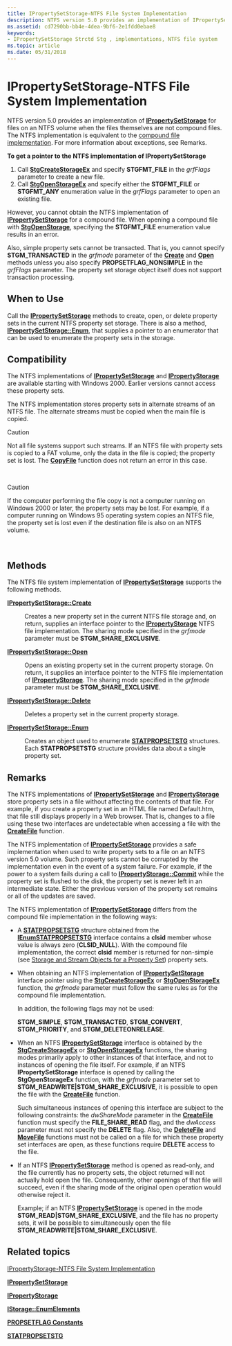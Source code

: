 ```yaml
---
title: IPropertySetStorage-NTFS File System Implementation
description: NTFS version 5.0 provides an implementation of IPropertySetStorage for files on an NTFS volume when the files themselves are not compound files.
ms.assetid: cd7290bb-bb4e-4dea-9bf6-2e1fdd0ebae8
keywords:
- IPropertySetStorage Strctd Stg , implementations, NTFS file system
ms.topic: article
ms.date: 05/31/2018
---
```


# IPropertySetStorage-NTFS File System Implementation

NTFS version 5.0 provides an implementation of [**IPropertySetStorage**](/windows/desktop/api/Propidl/nn-propidl-ipropertysetstorage) for files on an NTFS volume when the files themselves are not compound files. The NTFS implementation is equivalent to the [compound file implementation](ipropertysetstorage-compound-file-implementation.md). For more information about exceptions, see Remarks.

**To get a pointer to the NTFS implementation of IPropertySetStorage**

1.  Call [**StgCreateStorageEx**](/windows/desktop/api/coml2api/nf-coml2api-stgcreatestorageex) and specify **STGFMT\_FILE** in the *grfFlags* parameter to create a new file.
2.  Call [**StgOpenStorageEx**](/windows/desktop/api/coml2api/nf-coml2api-stgopenstorageex) and specify either the **STGFMT\_FILE** or **STGFMT\_ANY** enumeration value in the *grfFlags* parameter to open an existing file.

However, you cannot obtain the NTFS implementation of [**IPropertySetStorage**](/windows/desktop/api/Propidl/nn-propidl-ipropertysetstorage) for a compound file. When opening a compound file with [**StgOpenStorage**](/windows/desktop/api/coml2api/nf-coml2api-stgopenstorage), specifying the **STGFMT\_FILE** enumeration value results in an error.

Also, simple property sets cannot be transacted. That is, you cannot specify **STGM\_TRANSACTED** in the *grfmode* parameter of the [**Create**](/windows/desktop/api/Propidl/nf-propidl-ipropertysetstorage-create) and [**Open**](/windows/desktop/api/Propidl/nf-propidl-ipropertysetstorage-open) methods unless you also specify **PROPSETFLAG\_NONSIMPLE** in the *grfFlags* parameter. The property set storage object itself does not support transaction processing.

## When to Use

Call the [**IPropertySetStorage**](/windows/desktop/api/Propidl/nn-propidl-ipropertysetstorage) methods to create, open, or delete property sets in the current NTFS property set storage. There is also a method, [**IPropertySetStorage::Enum**](/windows/desktop/api/Propidl/nf-propidl-ipropertysetstorage-enum), that supplies a pointer to an enumerator that can be used to enumerate the property sets in the storage.

## Compatibility

The NTFS implementations of [**IPropertySetStorage**](/windows/desktop/api/Propidl/nn-propidl-ipropertysetstorage) and [**IPropertyStorage**](/windows/desktop/api/Propidl/nn-propidl-ipropertystorage) are available starting with Windows 2000. Earlier versions cannot access these property sets.

The NTFS implementation stores property sets in alternate streams of an NTFS file. The alternate streams must be copied when the main file is copied.

> [!Caution]  
> Not all file systems support such streams. If an NTFS file with property sets is copied to a FAT volume, only the data in the file is copied; the property set is lost. The [**CopyFile**](https://docs.microsoft.com/windows/desktop/api/winbase/nf-winbase-copyfile) function does not return an error in this case.

 

> [!Caution]  
> If the computer performing the file copy is not a computer running on Windows 2000 or later, the property sets may be lost. For example, if a computer running on Windows 95 operating system copies an NTFS file, the property set is lost even if the destination file is also on an NTFS volume.

 

## Methods

The NTFS file system implementation of [**IPropertySetStorage**](/windows/desktop/api/Propidl/nn-propidl-ipropertysetstorage) supports the following methods.

<dl> <dt>

<span id="IPropertySetStorage__Create"></span><span id="ipropertysetstorage__create"></span><span id="IPROPERTYSETSTORAGE__CREATE"></span>[**IPropertySetStorage::Create**](/windows/desktop/api/Propidl/nf-propidl-ipropertysetstorage-create)
</dt> <dd>

Creates a new property set in the current NTFS file storage and, on return, supplies an interface pointer to the [**IPropertyStorage**](/windows/desktop/api/Propidl/nn-propidl-ipropertystorage) NTFS file implementation. The sharing mode specified in the *grfmode* parameter must be **STGM\_SHARE\_EXCLUSIVE**.

</dd> <dt>

<span id="IPropertySetStorage__Open"></span><span id="ipropertysetstorage__open"></span><span id="IPROPERTYSETSTORAGE__OPEN"></span>[**IPropertySetStorage::Open**](/windows/desktop/api/Propidl/nf-propidl-ipropertysetstorage-open)
</dt> <dd>

Opens an existing property set in the current property storage. On return, it supplies an interface pointer to the NTFS file implementation of [**IPropertyStorage**](/windows/desktop/api/Propidl/nn-propidl-ipropertystorage). The sharing mode specified in the *grfmode* parameter must be **STGM\_SHARE\_EXCLUSIVE**.

</dd> <dt>

<span id="IPropertySetStorage__Delete"></span><span id="ipropertysetstorage__delete"></span><span id="IPROPERTYSETSTORAGE__DELETE"></span>[**IPropertySetStorage::Delete**](/windows/desktop/api/Propidl/nf-propidl-ipropertysetstorage-delete)
</dt> <dd>

Deletes a property set in the current property storage.

</dd> <dt>

<span id="IPropertySetStorage__Enum"></span><span id="ipropertysetstorage__enum"></span><span id="IPROPERTYSETSTORAGE__ENUM"></span>[**IPropertySetStorage::Enum**](/windows/desktop/api/Propidl/nf-propidl-ipropertysetstorage-enum)
</dt> <dd>

Creates an object used to enumerate [**STATPROPSETSTG**](https://msdn.microsoft.com/library/Aa379184(v=VS.85).aspx) structures. Each **STATPROPSETSTG** structure provides data about a single property set.

</dd> </dl>

## Remarks

The NTFS implementations of [**IPropertySetStorage**](/windows/desktop/api/Propidl/nn-propidl-ipropertysetstorage) and [**IPropertyStorage**](/windows/desktop/api/Propidl/nn-propidl-ipropertystorage) store property sets in a file without affecting the contents of that file. For example, if you create a property set in an HTML file named Default.htm, that file still displays properly in a Web browser. That is, changes to a file using these two interfaces are undetectable when accessing a file with the [**CreateFile**](https://docs.microsoft.com/windows/desktop/api/fileapi/nf-fileapi-createfilea) function.

The NTFS implementation of [**IPropertySetStorage**](/windows/desktop/api/Propidl/nn-propidl-ipropertysetstorage) provides a safe implementation when used to write property sets to a file on an NTFS version 5.0 volume. Such property sets cannot be corrupted by the implementation even in the event of a system failure. For example, if the power to a system fails during a call to [**IPropertyStorage::Commit**](/windows/desktop/api/Propidl/nf-propidl-ipropertystorage-commit) while the property set is flushed to the disk, the property set is never left in an intermediate state. Either the previous version of the property set remains or all of the updates are saved.

The NTFS implementation of [**IPropertySetStorage**](/windows/desktop/api/Propidl/nn-propidl-ipropertysetstorage) differs from the compound file implementation in the following ways:

-   A [**STATPROPSETSTG**](https://msdn.microsoft.com/library/Aa379184(v=VS.85).aspx) structure obtained from the [**IEnumSTATPROPSETSTG**](https://msdn.microsoft.com/library/Aa379184(v=VS.85).aspx) interface contains a **clsid** member whose value is always zero (**CLSID\_NULL**). With the compound file implementation, the correct **clsid** member is returned for non-simple (see [Storage and Stream Objects for a Property Set](storage-vs--stream-for-a-property-set.md)) property sets.
-   When obtaining an NTFS implementation of [**IPropertySetStorage**](/windows/desktop/api/Propidl/nn-propidl-ipropertysetstorage) interface pointer using the [**StgCreateStorageEx**](/windows/desktop/api/coml2api/nf-coml2api-stgcreatestorageex) or [**StgOpenStorageEx**](/windows/desktop/api/coml2api/nf-coml2api-stgopenstorageex) function, the *grfmode* parameter must follow the same rules as for the compound file implementation.

    In addition, the following flags may not be used:

    **STGM\_SIMPLE**, **STGM\_TRANSACTED**, **STGM\_CONVERT**, **STGM\_PRIORITY**, and **STGM\_DELETEONRELEASE**.

-   When an NTFS [**IPropertySetStorage**](/windows/desktop/api/Propidl/nn-propidl-ipropertysetstorage) interface is obtained by the [**StgCreateStorageEx**](/windows/desktop/api/coml2api/nf-coml2api-stgcreatestorageex) or [**StgOpenStorageEx**](/windows/desktop/api/coml2api/nf-coml2api-stgopenstorageex) functions, the sharing modes primarily apply to other instances of that interface, and not to instances of opening the file itself. For example, if an NTFS **IPropertySetStorage** interface is opened by calling the **StgOpenStorageEx** function, with the *grfmode* parameter set to **STGM\_READWRITE\|STGM\_SHARE\_EXCLUSIVE**, it is possible to open the file with the [**CreateFile**](https://docs.microsoft.com/windows/desktop/api/fileapi/nf-fileapi-createfilea) function.

    Such simultaneous instances of opening this interface are subject to the following constraints: the *dwShareMode* parameter in the [**CreateFile**](https://docs.microsoft.com/windows/desktop/api/fileapi/nf-fileapi-createfilea) function must specify the **FILE\_SHARE\_READ** flag, and the *dwAccess* parameter must not specify the **DELETE** flag. Also, the [**DeleteFile**](https://docs.microsoft.com/windows/desktop/api/fileapi/nf-fileapi-deletefilea) and [**MoveFile**](https://docs.microsoft.com/windows/desktop/api/winbase/nf-winbase-movefile) functions must not be called on a file for which these property set interfaces are open, as these functions require **DELETE** access to the file.

-   If an NTFS [**IPropertySetStorage**](/windows/desktop/api/Propidl/nn-propidl-ipropertysetstorage) method is opened as read-only, and the file currently has no property sets, the object returned will not actually hold open the file. Consequently, other openings of that file will succeed, even if the sharing mode of the original open operation would otherwise reject it.

    Example; if an NTFS [**IPropertySetStorage**](/windows/desktop/api/Propidl/nn-propidl-ipropertysetstorage) is opened in the mode **STGM\_READ\|STGM\_SHARE\_EXCLUSIVE**, and the file has no property sets, it will be possible to simultaneously open the file **STGM\_READWRITE\|STGM\_SHARE\_EXCLUSIVE**.

## Related topics

<dl> <dt>

[IPropertyStorage-NTFS File System Implementation](ipropertystorage-ntfs-file-system-implementation.md)
</dt> <dt>

[**IPropertySetStorage**](/windows/desktop/api/Propidl/nn-propidl-ipropertysetstorage)
</dt> <dt>

[**IPropertyStorage**](/windows/desktop/api/Propidl/nn-propidl-ipropertystorage)
</dt> <dt>

[**IStorage::EnumElements**](/windows/desktop/api/Objidl/nf-objidl-istorage-enumelements)
</dt> <dt>

[**PROPSETFLAG Constants**](propsetflag-constants.md)
</dt> <dt>

[**STATPROPSETSTG**](https://msdn.microsoft.com/library/Aa379184(v=VS.85).aspx)
</dt> </dl>

 

 





